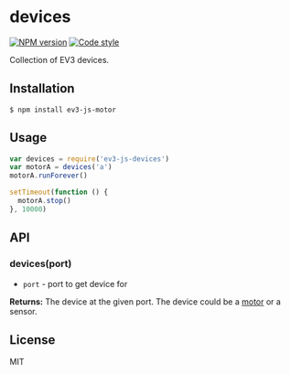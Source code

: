 # devices

[![NPM version][npm-image]][npm-url]
[![Code style][standard-image]][standard-url]

Collection of EV3 devices.

## Installation

    $ npm install ev3-js-motor

## Usage

```js
var devices = require('ev3-js-devices')
var motorA = devices('a')
motorA.runForever()

setTimeout(function () {
  motorA.stop()
}, 10000)
```

## API

### devices(port)

 - `port` - port to get device for

**Returns:** The device at the given port. The device could be a [motor](https://github.com/ev3-js/motor) or a sensor.


## License

MIT

[standard-image]: https://img.shields.io/badge/code%20style-standard-brightgreen.svg?style=flat
[standard-url]: https://github.com/feross/standard
[npm-image]: https://img.shields.io/npm/v/ev3-js-devices.svg?style=flat-square
[npm-url]: https://npmjs.org/package/ev3-js-devices
